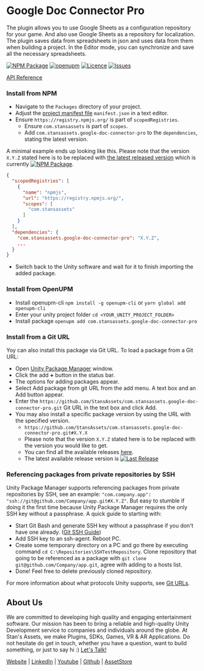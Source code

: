 # Google Doc Connector Pro
The plugin allows you to use Google Sheets as a configuration repository for your game. And also use Google Sheets as a repository for localization.
The plugin saves data from spreadsheets in json and uses data from them when building a project. In the Editor mode, you can synchronize and save all the necessary spreadsheets.

[![NPM Package](https://img.shields.io/npm/v/com.stansassets.google-doc-connector-pro)](https://www.npmjs.com/package/com.stansassets.google-doc-connector-pro)
[![openupm](https://img.shields.io/npm/v/com.stansassets.google-doc-connector-pro?label=openupm&registry_uri=https://package.openupm.com)](https://openupm.com/packages/com.stansassets.google-doc-connector-pro/)
[![Licence](https://img.shields.io/npm/l/com.stansassets.google-doc-connector-pro)](https://github.com/StansAssets/com.stansassets.google-doc-connector-pro/blob/master/LICENSE)
[![Issues](https://img.shields.io/github/issues/StansAssets/com.stansassets.google-doc-connector-pro)](https://github.com/StansAssets/com.stansassets.google-doc-connector-pro/issues)


[API Reference](https://api.stansassets.com/foundation/StansAssets.Foundation.html)

### Install from NPM
* Navigate to the `Packages` directory of your project.
* Adjust the [project manifest file](https://docs.unity3d.com/Manual/upm-manifestPrj.html) `manifest.json` in a text editor.
* Ensure `https://registry.npmjs.org/` is part of `scopedRegistries`.
  * Ensure `com.stansassets` is part of `scopes`.
  * Add `com.stansassets.google-doc-connector-pro` to the `dependencies`, stating the latest version.

A minimal example ends up looking like this. Please note that the version `X.Y.Z` stated here is to be replaced with [the latest released version](https://www.npmjs.com/package/com.stansassets.google-doc-connector-pro) which is currently [![NPM Package](https://img.shields.io/npm/v/com.stansassets.google-doc-connector-pro)](https://www.npmjs.com/package/com.stansassets.google-doc-connector-pro).
  ```json
  {
    "scopedRegistries": [
      {
        "name": "npmjs",
        "url": "https://registry.npmjs.org/",
        "scopes": [
          "com.stansassets"
        ]
      }
    ],
    "dependencies": {
      "com.stansassets.google-doc-connector-pro": "X.Y.Z",
      ...
    }
  }
  ```
* Switch back to the Unity software and wait for it to finish importing the added package.

### Install from OpenUPM
* Install openupm-cli `npm install -g openupm-cli` or `yarn global add openupm-cli`
* Enter your unity project folder `cd <YOUR_UNITY_PROJECT_FOLDER>`
* Install package `openupm add com.stansassets.google-doc-connector-pro`

### Install from a Git URL
Yoy can also install this package via Git URL. To load a package from a Git URL:

* Open [Unity Package Manager](https://docs.unity3d.com/Manual/upm-ui.html) window.
* Click the add **+** button in the status bar.
* The options for adding packages appear.
* Select Add package from git URL from the add menu. A text box and an Add button appear.
* Enter the `https://github.com/StansAssets/com.stansassets.google-doc-connector-pro.git` Git URL in the text box and click Add.
* You may also install a specific package version by using the URL with the specified version.
  * `https://github.com/StansAssets/com.stansassets.google-doc-connector-pro.git#X.Y.X`
  * Please note that the version `X.Y.Z` stated here is to be replaced with the version you would like to get.
  * You can find all the available releases [here](https://github.com/StansAssets/com.stansassets.google-doc-connector-pro/releases).
  * The latest available release version is [![Last Release](https://img.shields.io/github/v/release/stansassets/com.stansassets.google-doc-connector-pro)](https://github.com/StansAssets/com.stansassets.google-doc-connector-pro/releases/latest)

### Referencing packages from private repositories by SSH
Unity Package Manager supports referencing packages from private repositories by SSH, see an example:
`"com.company.app": "ssh://git@github.com/Company/app.git#X.Y.Z"`.
But easy to stumble if doing it the first time because Unity Package Manager requires the only SSH key without a passphrase. A quick guide to starting with:
* Start Git Bash and generate SSH key without a passphrase if you don't have one already. ([Git SSH Guide](https://help.github.com/en/github/authenticating-to-github/generating-a-new-ssh-key-and-adding-it-to-the-ssh-agent))
* Add SSH key to an ssh-agent. Reboot PC.
* Create some temporary directory on a PC and go there by executing command `cd C:\Repositories\SSHTestRepository`. Clone repository that going to be referenced as a package with `git clone git@github.com/Company/app.git`, agree with adding to a hosts list.
* Done! Feel free to delete previously cloned repository.

For more information about what protocols Unity supports, see [Git URLs](https://docs.unity3d.com/Manual/upm-git.html).

## About Us
We are committed to developing high quality and engaging entertainment software. Our mission has been to bring a reliable and high-quality Unity Development service to companies and individuals around the globe. 
At Stan's Assets, we make Plugins, SDKs, Games, VR & AR Applications. Do not hesitate do get in touch, whether you have a question, want to build something, or just to say hi :) [Let's Talk!](mailto:stan@stansassets.com)

[Website](https://stansassets.com/) | [LinkedIn](https://www.linkedin.com/in/lacost/) | [Youtube](https://www.youtube.com/user/stansassets/videos) | [Github](https://github.com/StansAssets) | [AssetStore](https://assetstore.unity.com/publishers/2256)
